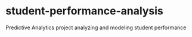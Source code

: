 # student-performance-analysis
Predictive Analytics project analyzing and modeling student performance
